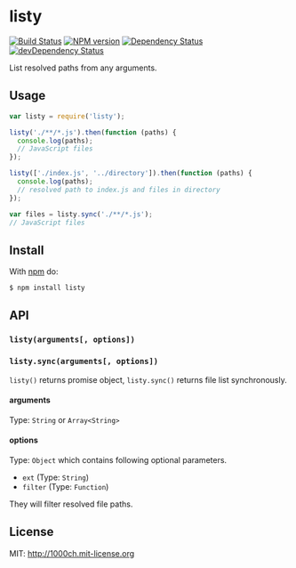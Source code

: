 # listy

[![Build Status](https://travis-ci.org/1000ch/listy.svg?branch=master)](https://travis-ci.org/1000ch/listy)
[![NPM version](https://badge.fury.io/js/listy.svg)](http://badge.fury.io/js/listy)
[![Dependency Status](https://david-dm.org/1000ch/listy.svg)](https://david-dm.org/1000ch/listy)
[![devDependency Status](https://david-dm.org/1000ch/listy/dev-status.svg)](https://david-dm.org/1000ch/listy#info=devDependencies)

List resolved paths from any arguments.

## Usage

```javascript
var listy = require('listy');

listy('./**/*.js').then(function (paths) {
  console.log(paths);
  // JavaScript files
});

listy(['./index.js', '../directory']).then(function (paths) {
  console.log(paths);
  // resolved path to index.js and files in directory
});

var files = listy.sync('./**/*.js');
// JavaScript files
```

## Install

With [npm](https://www.npmjs.com/) do:

```bash
$ npm install listy
```

## API

### `listy(arguments[, options])`

### `listy.sync(arguments[, options])`

`listy()` returns promise object, `listy.sync()` returns file list synchronously.

#### arguments

Type: `String` or `Array<String>`

#### options

Type: `Object` which contains following optional parameters.

- `ext` (Type: `String`)
- `filter` (Type: `Function`)

They will filter resolved file paths.

## License

MIT: http://1000ch.mit-license.org
